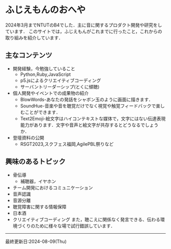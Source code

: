 # ふじえもんのおへや

2024年3月までNTUTのB4でした．主に音に関するプロダクト開発や研究をしています．
このサイトでは，ふじえもんがこれまでに行ったこと，これからの取り組みを紹介しています．

## 主なコンテンツ

- 開発経験，今勉強していること
  - Python,Ruby,JavaScript
  - p5.jsによるクリエイティブコーディング
  - サーバントリーダーシップ(とくに傾聴)
- 個人開発やイベントでの成果物の紹介
  - BlowWords-あなたの発話をシャボン玉のように画面に描きます．
  - SoundHue-音楽や音を聴覚だけでなく視覚や触覚フィードバックで楽しむことができます．
  - Text2Emoji-絵文字はハイコンテキストな媒体で，文字にはない伝達表現能力があります．文字や音声と絵文字が共存するとどうなるでしょうか．
- 登壇資料の公開
  - RSGT2023,スクフェス福岡,AgilePBL祭りなど

## 興味のあるトピック

- 骨伝導
  - 補聴器，イヤホン
- チーム開発におけるコミュニケーション
- 音声認識
- 音源分離
- 聴覚障害に関する情報保障
- 日本酒
- クリエイティブコーディング
また，聴こえに関係なく発言できる、伝わる環境づくりのために様々な場で試行錯誤しています．

***
最終更新日:2024-08-09(Thu)
